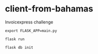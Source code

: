 # client-from-bahamas
 Invoicexpress challenge


`export FLASK_APP=main.py`

`flask run` 

`flask db init`